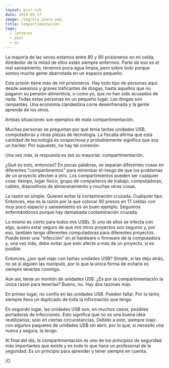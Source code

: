 ```yaml
---
layout: post.njk
date: 2019-05-17
image: /img/ola_peace.png
title: Compartimentación
tags:
  - letteres
  - post
  - es
---
```

La mayoría de las veces estamos entre 80 y 90 prisioneros en mi celda. Alrededor de la mitad de ellos están siempre enfermos. Parte de eso es el mal saneamiento, tenemos poca agua limpia, pero sobre todo porque somos mucha gente abarrotada en un espacio pequeño.

Esta prisión tiene más de mil prisioneros. Hay todo tipo de personas aquí: desde asesinos y graves traficantes de drogas, hasta aquellos que no pagaron su pensión alimenticia, o como yo, que no han sido acusados de nada. Todas estas personas en un pequeño lugar. Las drogas son rampantes. Una economía clandestina corre desenfrenada y la gente aprende de los otros.

Ambas situaciones son ejemplos de mala compartimentación.

Muchas personas se preguntan por qué tenía tantas unidades USB, computadoras y otras piezas de tecnología. La fiscalía afirma que esta cantidad de tecnología es sospechosa y probablemente significa que soy un hacker. Por supuesto, no hay tal conexión.

Una vez más, la respuesta es (en su mayoría): compartimentación.

¿Qué es esto, entonces? En pocas palabras, se separan diferentes cosas en diferentes "compartimentos" para minimizar el riesgo de que los problemas de un proyecto afecten a otro. Los compartimientos pueden ser cualquier cosa: tiempo, lugar físico, grupo de compañeros de trabajo, computadoras, cables, dispositivos de almacenamiento y muchas otras cosas.

La razón es simple. Quieres evitar la contaminación cruzada. Cualquier tipo. Entonces, esa es la razón por la que colocar 90 presos en 17 celdas con muy poco espacio y saneamiento es un buen ejemplo. Seguimos enfermándonos porque hay demasiada contaminación cruzada.

Lo mismo es cierto para todos mis USBs. Si uno de ellos se infecta con algo, quiero estar seguro de que mis otros proyectos son seguros y, por eso, también tengo diferentes computadoras para diferentes proyectos. Puede tener una "infección" en el hardware o firmware de la computadora y, una vez más, debe evitar que esto afecte a más de un proyecto, si es posible.

Entonces, ¿por qué viajo con tantas unidades USB? Simple, si las dejo atrás, no sé si alguien las manipuló, por lo que la única forma de evitarlo es siempre tenerlas conmigo.

Aún así, tenía un montón de unidades USB. ¿Es por la compartimentación la única razón para tenerlas? Bueno, no. Hay dos razones más.

En primer lugar, no confío en las unidades USB. Pueden fallar. Por lo tanto, siempre llevo un duplicado de toda la información que tengo.

En segundo lugar, las unidades USB son, en muchos casos, posibles portadoras de infecciones. Esto significa que no es una buena idea reutilizarlos; solo en ciertas circunstancias. Debido a esto, siempre viajo con algunos paquetes de unidades USB sin abrir, por lo que, si necesito una nueva y segura, la tengo.

Al final del día, la compartimentación es uno de los principios de seguridad más importantes que existe y es todo lo que hace un profesional de la seguridad. Es un principio para aprender y tener siempre en cuenta.

/O
